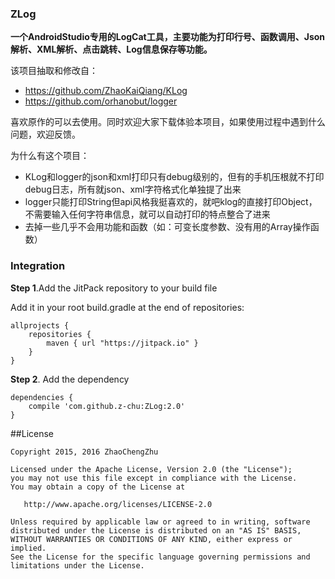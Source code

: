### ZLog
**一个AndroidStudio专用的LogCat工具，主要功能为打印行号、函数调用、Json解析、XML解析、点击跳转、Log信息保存等功能。**

该项目抽取和修改自：
* https://github.com/ZhaoKaiQiang/KLog
* https://github.com/orhanobut/logger

喜欢原作的可以去使用。同时欢迎大家下载体验本项目，如果使用过程中遇到什么问题，欢迎反馈。

为什么有这个项目：
* KLog和logger的json和xml打印只有debug级别的，但有的手机压根就不打印debug日志，所有就json、xml字符格式化单独提了出来
* logger只能打印String但api风格我挺喜欢的，就吧klog的直接打印Object，不需要输入任何字符串信息，就可以自动打印的特点整合了进来
* 去掉一些几乎不会用功能和函数（如：可变长度参数、没有用的Array操作函数）

### Integration
**Step 1**.Add the JitPack repository to your build file

Add it in your root build.gradle at the end of repositories:
```
allprojects {
    repositories {
        maven { url "https://jitpack.io" }
    }
}
```
**Step 2**. Add the dependency

```
dependencies {
	compile 'com.github.z-chu:ZLog:2.0'
}
```

##License

```
Copyright 2015, 2016 ZhaoChengZhu

Licensed under the Apache License, Version 2.0 (the "License");
you may not use this file except in compliance with the License.
You may obtain a copy of the License at

   http://www.apache.org/licenses/LICENSE-2.0

Unless required by applicable law or agreed to in writing, software
distributed under the License is distributed on an "AS IS" BASIS,
WITHOUT WARRANTIES OR CONDITIONS OF ANY KIND, either express or implied.
See the License for the specific language governing permissions and
limitations under the License.
```
